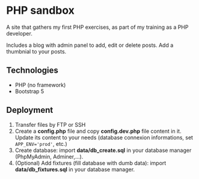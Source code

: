 # PHP sandbox

A site that gathers my first PHP exercises, as part of my training as a PHP developer.

Includes a blog with admin panel to add, edit or delete posts. Add a thumbnial to your posts.

## Technologies
- PHP (no framework)
- Bootstrap 5

## Deployment

1. Transfer files by FTP or SSH
2. Create a **config.php** file and copy **config.dev.php** file content in it. Update its content to your needs (database connexion informations, set `APP_ENV='prod'`, etc.)
3. Create database: import **data/db_create.sql** in your database manager (PhpMyAdmin, Adminer,...).
4. (Optional) Add fixtures (fill database with dumb data): import **data/db_fixtures.sql** in your database manager.